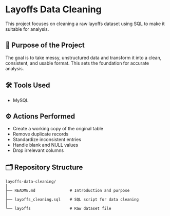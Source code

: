 # Layoffs Data Cleaning

This project focuses on cleaning a raw layoffs dataset using SQL to make it suitable for analysis.

## 🎯 Purpose of the Project
The goal is to take messy, unstructured data and transform it into a clean, consistent, and usable format. 
This sets the foundation for accurate analysis.

## 🛠️ Tools Used
- MySQL

## ⚙️ Actions Performed
- Create a working copy of the original table
- Remove duplicate records
- Standardize inconsistent entries
- Handle blank and NULL values
- Drop irrelevant columns

## 🗂️ Repository Structure
```
layoffs-data-cleaning/
│
├── README.md               # Introduction and purpose
│
├── layoffs_cleaning.sql    # SQL script for data cleaning
│
└── layoffs                 # Raw dataset file
